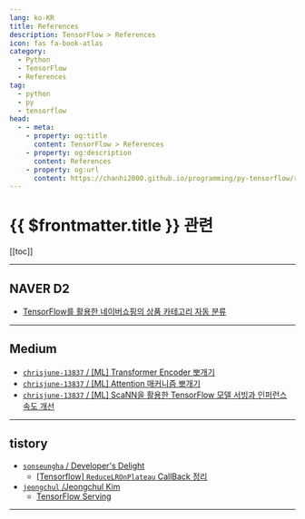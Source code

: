 ```yaml
---
lang: ko-KR
title: References
description: TensorFlow > References
icon: fas fa-book-atlas
category: 
  - Python
  - TensorFlow
  - References
tag: 
  - python
  - py
  - tensorflow
head:
  - - meta:
    - property: og:title
      content: TensorFlow > References
    - property: og:description
      content: References
    - property: og:url
      content: https://chanhi2000.github.io/programming/py-tensorflow/references.html
---
```


# {{ $frontmatter.title }} 관련

[[toc]]

---

## <VPIcon icon="iconfont icon-naver"/>NAVER D2

- [TensorFlow를 활용한 네이버쇼핑의 상품 카테고리 자동 분류](https://d2.naver.com/helloworld/1264836) <!-- TODO: 작성 (https://chanhi2000.github.io/bookshelf/d2.naver.com/1264836.md) -->

---

## <VPIcon icon="fa-brands fa-medium"/>Medium

- [`chrisjune-13837` / \[ML\] Transformer Encoder 뽀개기](https://chrisjune-13837.medium.com/ml-transformer-encoder-%EB%BD%80%EA%B0%9C%EA%B8%B0-4d10fb9b3bce?source=rss-e74406582b08------2)
- [`chrisjune-13837` / \[ML\] Attention 매커니즘 뽀개기](https://chrisjune-13837.medium.com/ml-attention-%EB%A7%A4%EC%BB%A4%EB%8B%88%EC%A6%98-%EB%BD%80%EA%B0%9C%EA%B8%B0-277dcdbb3934?source=rss-e74406582b08------2)
- [`chrisjune-13837` / \[ML\] ScaNN을 활용한 TensorFlow 모델 서빙과 인퍼런스 속도 개선](https://chrisjune-13837.medium.com/ml-scann%EC%9D%84-%EC%9D%B4%EC%9A%A9%ED%95%98%EC%97%AC-tensorflow-%EB%AA%A8%EB%AA%A8%EB%8D%B8-inference-%EC%86%8D%EB%8F%84-%EB%86%92%EC%9D%B4%EA%B8%B0-4253adced9d1)

<!-- END: medium.com -->

---

## tistory

- [`sonseungha` / Developer's Delight](https://sonseungha.tistory.com/m/)
  - [\[Tensorflow\] `ReduceLROnPlateau` CallBack 정리](https://sonseungha.tistory.com/m/727)
  <!-- END: sonseungha -->
- [`jeongchul` /Jeongchul Kim](https://jeongchul.tistory.com/m/)
  - [TensorFlow Serving](https://jeongchul.tistory.com/m/826)
  <!-- END: jeongchul -->
<!-- END: tistory.com -->

---


<TagLinks />